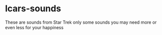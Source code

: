 # lcars-sounds
These are sounds from Star Trek only some sounds you may need more or even less for your happiness
